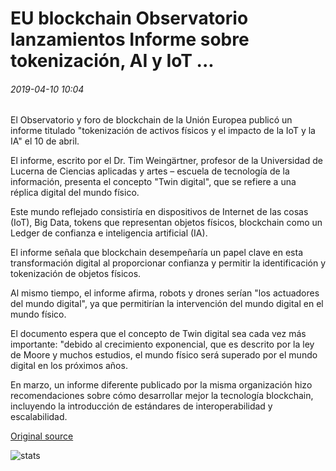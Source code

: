 # EU blockchain Observatorio lanzamientos Informe sobre tokenización, AI y IoT ...

###### 2019-04-10 10:04

El Observatorio y foro de blockchain de la Unión Europea publicó un informe titulado "tokenización de activos físicos y el impacto de la IoT y la IA" el 10 de abril.

El informe, escrito por el Dr. Tim Weingärtner, profesor de la Universidad de Lucerna de Ciencias aplicadas y artes – escuela de tecnología de la información, presenta el concepto "Twin digital", que se refiere a una réplica digital del mundo físico.

Este mundo reflejado consistiría en dispositivos de Internet de las cosas (IoT), Big Data, tokens que representan objetos físicos, blockchain como un Ledger de confianza e inteligencia artificial (IA).

El informe señala que blockchain desempeñaría un papel clave en esta transformación digital al proporcionar confianza y permitir la identificación y tokenización de objetos físicos.

Al mismo tiempo, el informe afirma, robots y drones serían "los actuadores del mundo digital", ya que permitirían la intervención del mundo digital en el mundo físico.

El documento espera que el concepto de Twin digital sea cada vez más importante: "debido al crecimiento exponencial, que es descrito por la ley de Moore y muchos estudios, el mundo físico será superado por el mundo digital en los próximos años.

En marzo, un informe diferente publicado por la misma organización hizo recomendaciones sobre cómo desarrollar mejor la tecnología blockchain, incluyendo la introducción de estándares de interoperabilidad y escalabilidad.

[Original source](https://cointelegraph.com/news/eu-blockchain-observatory-releases-report-on-tokenization-ai-and-iot)

![stats](https://c.statcounter.com/11760860/0/a89fa40b/1/ "stats")